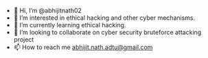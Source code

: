 - 👋 Hi, I’m @abhijitnath02
- 👀 I’m interested in ethical hacking and other cyber mechanisms.
- 🌱 I’m currently learning ethical hacking.
- 💞️ I’m looking to collaborate on cyber security bruteforce attacking project
- 📫 How to reach me abhijit.nath.adtu@gmail.com

<!---
abhijitnath02/abhijitnath02 is a ✨ special ✨ repository because its `README.md` (this file) appears on your GitHub profile.
You can click the Preview link to take a look at your changes.
--->
